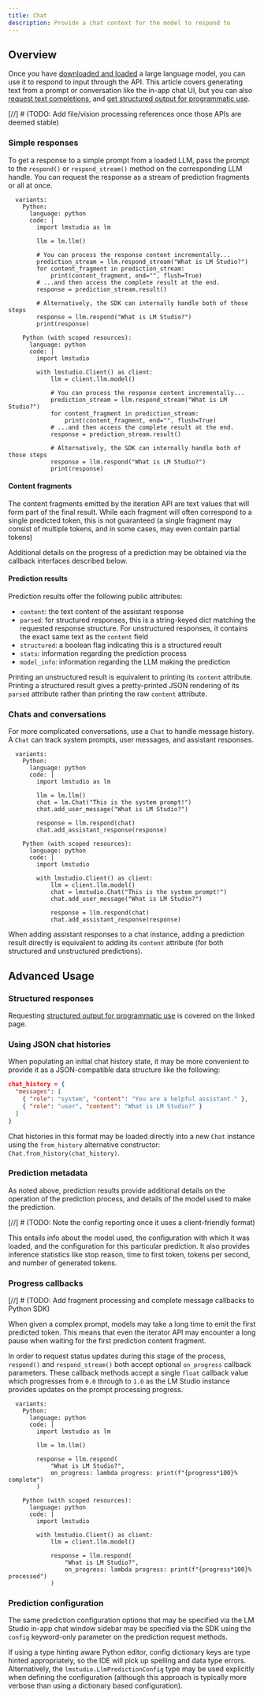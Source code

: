 ```yaml
---
title: Chat
description: Provide a chat context for the model to respond to
---
```


## Overview

Once you have [downloaded and loaded](/docs/basics/index) a large language model,
you can use it to respond to input through the API. This article covers generating text
from a prompt or conversation like the in-app chat UI, but you can also
[request text completions](/docs/sdk/python/completion), and
[get structured output for programmatic use](/docs/sdk/python/structured-response).


[//] # (TODO: Add file/vision processing references once those APIs are deemed stable)

### Simple responses

To get a response to a simple prompt from a loaded LLM, pass the prompt to
the `respond()` or `respond_stream()` method on the corresponding LLM handle.
You can request the response as a stream of prediction fragments or all at once.

```lms_code_snippet
  variants:
    Python:
      language: python
      code: |
        import lmstudio as lm

        llm = lm.llm()

        # You can process the response content incrementally...
        prediction_stream = llm.respond_stream("What is LM Studio?")
        for content_fragment in prediction_stream:
            print(content_fragment, end="", flush=True)
        # ...and then access the complete result at the end.
        response = prediction_stream.result()

        # Alternatively, the SDK can internally handle both of those steps
        response = llm.respond("What is LM Studio?")
        print(response)

    Python (with scoped resources):
      language: python
      code: |
        import lmstudio

        with lmstudio.Client() as client:
            llm = client.llm.model()

            # You can process the response content incrementally...
            prediction_stream = llm.respond_stream("What is LM Studio?")
            for content_fragment in prediction_stream:
                print(content_fragment, end="", flush=True)
            # ...and then access the complete result at the end.
            response = prediction_stream.result()

            # Alternatively, the SDK can internally handle both of those steps
            response = llm.respond("What is LM Studio?")
            print(response)
```

#### Content fragments

The content fragments emitted by the iteration API are text values that will
form part of the final result. While each fragment will often correspond
to a single predicted token, this is not guaranteed (a single fragment may
consist of multiple tokens, and in some cases, may even contain partial tokens)

Additional details on the progress of a prediction may be obtained via the
callback interfaces described below.

#### Prediction results

Prediction results offer the following public attributes:

* `content`: the text content of the assistant response
* `parsed`: for structured responses, this is a string-keyed dict matching
  the requested response structure. For unstructured responses, it contains
  the exact same text as the `content` field
* `structured`: a boolean flag indicating this is a structured result
* `stats`: information regarding the prediction process
* `model_info`: information regarding the LLM making the prediction

Printing an unstructured result is equivalent to printing its `content` attribute.
Printing a structured result gives a pretty-printed JSON rendering of its `parsed`
attribute rather than printing the raw `content` attribute.

### Chats and conversations

For more complicated conversations, use a `Chat` to handle message history.
A `Chat` can track system prompts, user messages, and assistant responses.

```lms_code_snippet
  variants:
    Python:
      language: python
      code: |
        import lmstudio as lm

        llm = lm.llm()
        chat = lm.Chat("This is the system prompt!")
        chat.add_user_message("What is LM Studio?")

        response = llm.respond(chat)
        chat.add_assistant_response(response)

    Python (with scoped resources):
      language: python
      code: |
        import lmstudio

        with lmstudio.Client() as client:
            llm = client.llm.model()
            chat = lmstudio.Chat("This is the system prompt!")
            chat.add_user_message("What is LM Studio?")

            response = llm.respond(chat)
            chat.add_assistant_response(response)
```

When adding assistant responses to a chat instance, adding a
prediction result directly is equivalent to adding its `content`
attribute (for both structured and unstructured predictions).

## Advanced Usage

### Structured responses

Requesting [structured output for programmatic use](/docs/sdk/python/structured-response)
is covered on the linked page.

### Using JSON chat histories

When populating an initial chat history state, it may be more convenient
to provide it as a JSON-compatible data structure like the following:

```json
chat_history = {
  "messages": [
    { "role": "system", "content": "You are a helpful assistant." },
    { "role": "user", "content": "What is LM Studio?" }
  ]
}
```

Chat histories in this format may be loaded directly into a new `Chat` instance
using the `from_history` alternative constructor: `Chat.from_history(chat_history)`.

### Prediction metadata

As noted above, prediction results provide additional details on the operation of
the prediction process, and details of the model used to make the prediction.

[//] # (TODO: Note the config reporting once it uses a client-friendly format)

This entails info about the model used, the configuration with which it was loaded, and the configuration for this particular prediction. It also provides
inference statistics like stop reason, time to first token, tokens per second, and number of generated tokens.

### Progress callbacks

[//] # (TODO: Add fragment processing and complete message callbacks to Python SDK)

When given a complex prompt, models may take a long time to emit the first predicted token.
This means that even the iterator API may encounter a long pause when waiting for the first
prediction content fragment.

In order to request status updates during this stage of the process, `respond()` and `respond_stream()`
both accept optional `on_progress` callback parameters. These callback methods accept a single
`float` callback value which progresses from `0.0` through to `1.0` as the LM Studio instance
provides updates on the prompt processing progress.

```lms_code_snippet
  variants:
    Python:
      language: python
      code: |
        import lmstudio as lm

        llm = lm.llm()

        response = llm.respond(
            "What is LM Studio?",
            on_progress: lambda progress: print(f"{progress*100}% complete")
        )

    Python (with scoped resources):
      language: python
      code: |
        import lmstudio

        with lmstudio.Client() as client:
            llm = client.llm.model()

            response = llm.respond(
                "What is LM Studio?",
                on_progress: lambda progress: print(f"{progress*100}% processed")
            )
```

### Prediction configuration

The same prediction configuration options that may be specified via the LM Studio
in-app chat window sidebar may be specified via the SDK using the `config`
keyword-only parameter on the prediction request methods.

If using a type hinting aware Python editor, config dictionary keys are type
hinted appropriately, so the IDE will pick up spelling and data type errors.
Alternatively, the `lmstudio.LlmPredictionConfig` type may be used explicitly
when defining the configuration (although this approach is typically more
verbose than using a dictionary based configuration).

